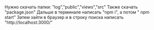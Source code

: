 Нужно скачать папки:
"log","public","views","src" 
Также скачать "package.json"
Дальше в терминале написать "npm i", а потом " npm start"
Затем зайти в браузер и в строку поиска написать "http://localhost:3000/"
